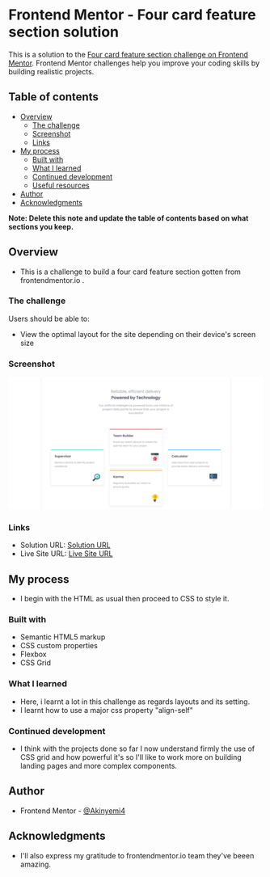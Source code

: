 # Frontend Mentor - Four card feature section solution

This is a solution to the [Four card feature section challenge on Frontend Mentor](https://www.frontendmentor.io/challenges/four-card-feature-section-weK1eFYK). Frontend Mentor challenges help you improve your coding skills by building realistic projects. 

## Table of contents

- [Overview](#overview)
  - [The challenge](#the-challenge)
  - [Screenshot](#screenshot)
  - [Links](#links)
- [My process](#my-process)
  - [Built with](#built-with)
  - [What I learned](#what-i-learned)
  - [Continued development](#continued-development)
  - [Useful resources](#useful-resources)
- [Author](#author)
- [Acknowledgments](#acknowledgments)

**Note: Delete this note and update the table of contents based on what sections you keep.**

## Overview
- This is a challenge to build a four card feature section gotten from frontendmentor.io .
### The challenge

Users should be able to:

- View the optimal layout for the site depending on their device's screen size

### Screenshot
                
![screenshot](./images/screenshot--01.png)


### Links

- Solution URL: [Solution URL](https://github.com/Akinyemi4/four-card-feature)
- Live Site URL: [Live Site URL](https://four-card-feature-akinyemi4.netlify.app/)

## My process

- I begin with the HTML as usual then proceed to CSS to style it.

### Built with

- Semantic HTML5 markup
- CSS custom properties
- Flexbox
- CSS Grid

### What I learned

- Here, i learnt a lot in this challenge as regards layouts and its setting.
- I learnt how to use a major css property "align-self"

### Continued development

- I think with the projects done so far I now understand firmly the use of CSS grid and how powerful it's so I'll like to work more on building landing pages and more complex components.
                    
## Author

- Frontend Mentor - [@Akinyemi4](https://www.frontendmentor.io/profile/Akinyemi4)

## Acknowledgments

- I'll also express my gratitude to frontendmentor.io team they've beeen amazing.
